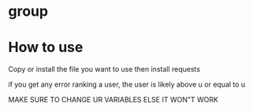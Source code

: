 # group

# How to use

Copy or install the file you want to use then install requests

if you get any error ranking a user, the user is likely above u or equal to u

MAKE SURE TO CHANGE UR VARIABLES ELSE IT WON"T WORK
